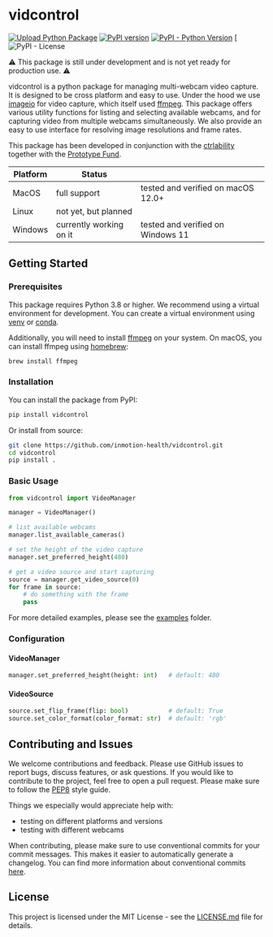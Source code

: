 # vidcontrol

[![Upload Python Package](https://github.com/inmotion-health/vidcontrol/actions/workflows/python-publish.yml/badge.svg)](https://github.com/inmotion-health/vidcontrol/actions/workflows/python-publish.yml)
[![PyPI version](https://badge.fury.io/py/vidcontrol.svg)](https://badge.fury.io/py/vidcontrol)
[![PyPI - Python Version](https://img.shields.io/pypi/pyversions/vidcontrol)](https://pypi.org/project/vidcontrol/)
[![PyPI - License](https://img.shields.io/pypi/l/vidcontrol)

⚠️ This package is still under development and is not yet ready for production use. ⚠️

vidcontrol is a python package for managing multi-webcam video capture. It is designed to be cross platform and easy to use. Under the hood we use [imageio](https://imageio.github.io/) for video capture, which itself used [ffmpeg](https://ffmpeg.org/). This package offers various utility functions for listing and selecting available webcams, and for capturing video from multiple webcams simultaneously. We also provide an easy to use interface for resolving image resolutions and frame rates.

This package has been developed in conjunction with the [ctrlability](https://github.com/inmotion-health/ctrlability) together with the [Prototype Fund](https://prototypefund.de/).

| Platform | Status                  |                                    |
| -------- | ----------------------- | ---------------------------------- |
| MacOS    | full support            | tested and verified on macOS 12.0+ |
| Linux    | not yet, but planned    |                                    |
| Windows  | currently working on it | tested and verified on Windows 11  |

## Getting Started

### Prerequisites

This package requires Python 3.8 or higher. We recommend using a virtual environment for development. You can create a virtual environment using [venv](https://docs.python.org/3/library/venv.html) or [conda](https://docs.conda.io/en/latest/).

Additionally, you will need to install [ffmpeg](https://ffmpeg.org/) on your system. On macOS, you can install ffmpeg using [homebrew](https://brew.sh/):

```bash
brew install ffmpeg
```

### Installation

You can install the package from PyPI:

```bash
pip install vidcontrol
```

Or install from source:

```bash
git clone https://github.com/inmotion-health/vidcontrol.git
cd vidcontrol
pip install .
```

### Basic Usage

```python
from vidcontrol import VideoManager

manager = VideoManager()

# list available webcams
manager.list_available_cameras()

# set the height of the video capture
manager.set_preferred_height(480)

# get a video source and start capturing
source = manager.get_video_source(0)
for frame in source:
    # do something with the frame
    pass
```

For more detailed examples, please see the [examples](examples) folder.

### Configuration

#### VideoManager

```python
manager.set_preferred_height(height: int)   # default: 480
```

#### VideoSource

```python
source.set_flip_frame(flip: bool)           # default: True
source.set_color_format(color_format: str)  # default: 'rgb'
```

## Contributing and Issues

We welcome contributions and feedback. Please use GitHub issues to report bugs, discuss features, or ask questions. If you would like to contribute to the project, feel free to open a pull request. Please make sure to follow the [PEP8](https://www.python.org/dev/peps/pep-0008/) style guide.

Things we especially would appreciate help with:

- testing on different platforms and versions
- testing with different webcams

When contributing, please make sure to use conventional commits for your commit messages. This makes it easier to automatically generate a changelog. You can find more information about conventional commits [here](https://www.conventionalcommits.org/en/v1.0.0/).

## License

This project is licensed under the MIT License - see the [LICENSE.md](LICENSE.md) file for details.
